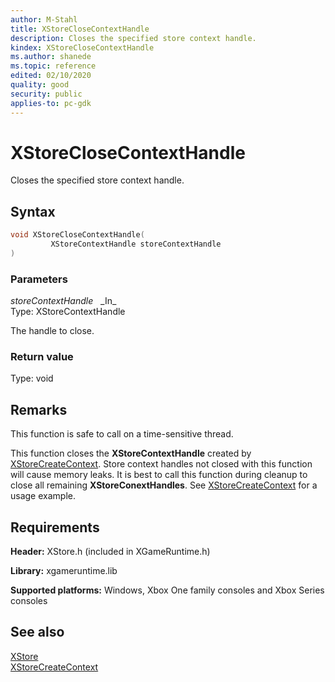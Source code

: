 ```yaml
---
author: M-Stahl
title: XStoreCloseContextHandle
description: Closes the specified store context handle.
kindex: XStoreCloseContextHandle
ms.author: shanede
ms.topic: reference
edited: 02/10/2020
quality: good
security: public
applies-to: pc-gdk
---
```


# XStoreCloseContextHandle  

Closes the specified store context handle.  

## Syntax  
  
```cpp
void XStoreCloseContextHandle(  
         XStoreContextHandle storeContextHandle  
)  
```  
  
### Parameters  
  
*storeContextHandle* &nbsp;&nbsp;\_In\_  
Type: XStoreContextHandle  
  
The handle to close.  
  
### Return value
Type: void
  
  
## Remarks  
  
This function is safe to call on a time-sensitive thread.
  
This function closes the **XStoreContextHandle** created by [XStoreCreateContext](xstorecreatecontext.md). Store context handles not closed with this function will cause memory leaks. It is best to call this function during cleanup to close all remaining **XStoreConextHandles**. See [XStoreCreateContext](xstorecreatecontext.md) for a usage example.
  
## Requirements  
  
**Header:** XStore.h (included in XGameRuntime.h)
  
**Library:** xgameruntime.lib
  
**Supported platforms:** Windows, Xbox One family consoles and Xbox Series consoles  
  
## See also  
[XStore](../xstore_members.md)  
[XStoreCreateContext](xstorecreatecontext.md)  
  